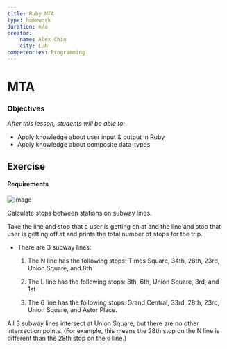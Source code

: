 ```yaml
---
title: Ruby MTA
type: homework
duration: n/a
creator:
    name: Alex Chin
    city: LDN
competencies: Programming
---
```


# MTA

### Objectives
*After this lesson, students will be able to:*

- Apply knowledge about user input & output in Ruby
- Apply knowledge about composite data-types

## Exercise

#### Requirements

![image](starter-code/mta_map.gif)

Calculate stops between stations on subway lines.

Take the line and stop that a user is getting on at and the line and stop that user is getting off at and prints the total number of stops for the trip.

- There are 3 subway lines:

  1. The N line has the following stops: 
    Times Square, 34th, 28th, 23rd, Union Square, and 8th

  2. The L line has the following stops: 
    8th, 6th, Union Square, 3rd, and 1st 
    
  3. The 6 line has the following stops: 
    Grand Central, 33rd, 28th, 23rd, Union Square, and Astor Place.

All 3 subway lines intersect at Union Square, but there are no other intersection points. (For example, this means the 28th stop on the N line is different than the 28th stop on the 6 line.)
